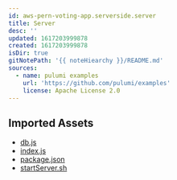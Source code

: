 ```yaml
---
id: aws-pern-voting-app.serverside.server
title: Server
desc: ''
updated: 1617203999878
created: 1617203999878
isDir: true
gitNotePath: '{{ noteHiearchy }}/README.md'
sources:
  - name: pulumi examples
    url: 'https://github.com/pulumi/examples'
    license: Apache License 2.0
---
```

## Imported Assets

- [db.js](/assets/db.js)
- [index.js](/assets/index.js)
- [package.json](/assets/package.json)
- [startServer.sh](/assets/startserver.sh)

